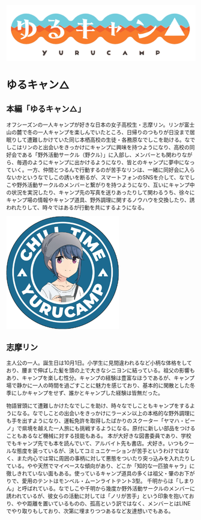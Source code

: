 
![](1200px-Yuru_Camp_Heya_logo.svg.png)
# ゆるキャン△

## 本編「ゆるキャン△」

オフシーズンの一人キャンプが好きな日本の女子高校生・志摩リン。リンが富士山の麓で冬の一人キャンプを楽しんでいたところ、日帰りのつもりが日没まで居眠りして遭難しかけていた同じ本栖高校の生徒・各務原なでしこを助ける。なでしこはリンのと出会いをきっかけにキャンプに興味を持つようになり、高校の同好会である「野外活動サークル（野クル）」に入部し、メンバーとも関わりながら、毎週のようにキャンプに出かけるようになり、皆とのキャンプに夢中になっていく。一方、仲間とつるんで行動するのが苦手なリンは、一緒に同好会に入らないかというなでしこの誘いを断るが、スマートフォンのSNSを介して、なでしこや野外活動サークルのメンバーと繋がりを持つようになり、互いにキャンプ中の状況を実況したり、キャンプ先の写真を送りあったりして関わるうち、徐々にキャンプ場の情報やキャンプ道具、野外調理に関するノウハウを交換したり、誘われたりして、時々ではあるが行動を共にするようになる。

![](yuru-camp-rin-shima-chill-time-sticker-727795.1.png)
## 志摩リン

主人公の一人。誕生日は10月1日。小学生に見間違われるなど小柄な体格をしており、腰まで伸ばした髪を頭の上で大きなシニヨンに結っている。祖父の影響もあり、キャンプを楽しむ性分。キャンプの経験は豊富なほうであるが、キャンプ場で静かに一人の時間を過ごすことに魅力を感じており、基本的に閑散とした冬季にしかキャンプをせず、誰かとキャンプした経験は皆無だった。

物語冒頭にて遭難しかけたなでしこを助け、時々なでしこともキャンプをするようになる。なでしことの出会いをきっかけにラーメン以上の本格的な野外調理にも手を出すようになり、運転免許を取得したばかりのスクーター「ヤマハ・ビーノ」で県境を越えた一人旅にも挑戦するようになる。原付に新しい部品をつけることもあるなど機械に対する技能もある。
本が大好きな図書委員であり、学校でもキャンプ先でも本を読んでいて、アルバイト先も書店。犬好き。いつもクールな態度を装っているが、決してコミュニケーションが苦手というわけではなく、また内心では常に周囲の事柄に対して悪態をついたり突っ込みを入れたりしている。やや天然でマイペースな傾向があり、どこか「知的な一匹狼キャラ」に徹しきれていない面もある。使っているキャンプ道具の多くは祖父・肇のお下がりで、愛用のテントはモンベル・ムーンライトテント3型。
千明からは「しまりん」と呼ばれている。なでしこや千明から幾度か野外活動サークルのメンバーに誘われているが、彼女らの活動に対しては「ノリが苦手」という印象を抱いており、やや距離を置いているものの、孤高という訳ではなく、メンバーとはLINEでやり取りもしており、次第に埋まりつつあるなど友達想いでもある。